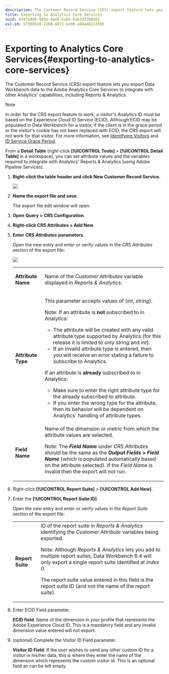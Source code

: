 ```yaml
---
description: The Customer Record Service (CRS) export feature lets you export Data Workbench data to the Adobe Analytics Core Services to integrate with other Analytics' capabilities, including Reports & Analytics.
title: Exporting to Analytics Core Services
uuid: 8fd7e8d8-989a-4ad6-bab5-61bfd37b0201
exl-id: 573085e8-2260-4872-be90-a84ad61145bb
---
```

# Exporting to Analytics Core Services{#exporting-to-analytics-core-services}

The Customer Record Service (CRS) export feature lets you export Data Workbench data to the Adobe Analytics Core Services to integrate with other Analytics' capabilities, including Reports & Analytics.

>[!NOTE]
>
>In order for the CRS export feature to work, a visitor's Analytics ID must be based on the Experience Cloud ID Service (ECID). Although ECID may be populated in Data Workbench for a visitor, if the client is in the grace period or the visitor's cookie has not been replaced with ECID, the CRS export will not work for that visitor. For more information, see [Identifying Visitors](https://docs.adobe.com/content/help/en/analytics/export/analytics-data-feed/data-feed-contents/datafeeds-visid.html) and [ID Service Grace Period](https://docs.adobe.com/content/help/en/id-service/using/reference/analytics-reference/grace-period.html).

From a **Detail Table** (right-click **[!UICONTROL Tools]** > **[!UICONTROL Detail Table]** in a workspace), you can set attribute values and the variables required to integrate with Analytics' Reports & Analytics (using Adobe Pipeline Services).

1. **Right-click the table header and click New Customer Record Service.** 

   ![](assets/6_4_CRS.png)

1. **Name the export file and save.** 

   The export file edit window will open. 

1. **Open** **Query > CRS Configuration**.
1. **Right-click CRS Attributes > Add New.** 
1. **Enter** ***CRS Attributes*** **parameters**.

   Open the new entry and enter or verify values in the *CRS Attributes* section of the export file: 
   
   ![](assets/6_4_CRS1.png)

   <table id="table_8156A2C66C0E41D381C31F1082CCA479"> 
    <tbody> 
      <tr> 
      <td colname="col1"> <p><b>Attribute Name</b> </p> </td> 
      <td colname="col2">Name of the <i>Customer Attributes</i> variable displayed in <i>Reports &amp; Analytics</i>. </td> 
      </tr> 
      <tr> 
      <td colname="col1"><b>Attribute Type</b> </td> 
      <td colname="col2"> <p>This parameter accepts values of (<i>int</i>, <i>string</i>). </p> <p>Note: If an attribute is <b>not</b> subscribed to in Analytics: <p> 
      <ul id="ul_B77BF6FDA3FB4F1BBF9380C2FD938270"> 
       <li id="li_3D099456AF6B4103B227D841C81AB936">The attribute will be created with any valid attribute type supported by Analytics (for this release it is limited to only <i>string</i> and <i>int</i>). </li> 
       <li id="li_EA1DBDB2E6BE49278C6CD6A5503EDC8A">If an invalid attribute type is entered, then you will receive an error stating a failure to subscribe to Analytics. </li> 
      </ul> </p> <p>If an attribute is <b>already</b> subscribed to in Analytics: </p> <p> 
      <ul id="ul_16415B639F1C49A5AE9932C128184171"> 
       <li id="li_83C90D44FE5C4D979DEA786660C7F3EC">Make sure to enter the right attribute type for the already subscribed to attribute. </li> 
       <li id="li_02C5024E335C4C59B4F7B0084232CC24">If you enter the wrong type for the attribute, then its behavior will be dependent on Analytics' handling of attribute types. </li> 
      </ul> </p> </p> </td> 
      </tr> 
      <tr> 
      <td colname="col1"> <p><b>Field Name</b> </p> </td> 
      <td colname="col2">Name of the dimension or metric from which the attribute values are selected. <p>Note: The <i><b>Field Name</b></i> under <i>CRS Attributes</i> should be the same as the <b><i>Output Fields</i> &gt; <i>Field Name</i></b> (which is populated automatically based on the attribute selected). If the <i>Field Name</i> is invalid then the export will not run. </p> </td> 
      </tr> 
    </tbody> 
   </table>

1. Right-click **[!UICONTROL Report Suite]** > **[!UICONTROL Add New]**.
1. Enter the **[!UICONTROL Report Suite ID]**.

   Open the new entry and enter or verify values in the *Report Suite* section of the export file: 

   <table id="table_A3279CADB74C441DA2E062E2123CE9D4"> 
    <tbody> 
      <tr> 
      <td colname="col1"><b>Report Suite</b> </td> 
      <td colname="col2">ID of the report suite in <i>Reports &amp; Analytics</i> identifying the <i>Customer Attribute</i> variables being exported. <p> <p>Note: Although <i>Reports &amp; Analytics</i> lets you add to multiple report suites, Data Workbench 6.4 will only export a single report suite identified at <i>index 0</i>. <p>The report suite value entered in this field is the report suite ID (and not the name of the report suite). </p> </p> </p> </td> 
      </tr> 
    </tbody> 
   </table>

1. Enter ECID Field parameter.

   **ECID field**: Name of the dimension in your profile that represents the Adobe Experience Cloud ID. This is a mandatory field and any invalid dimension value entered will not export.

1. (optional) Complete the Visitor ID Field parameter.

   **Visitor ID Field**: If the user wishes to send any other custom ID for a visitor in his/her data, this is where they enter the name of the dimension which represents the custom visitor id. This is an optional field an can be left empty.
